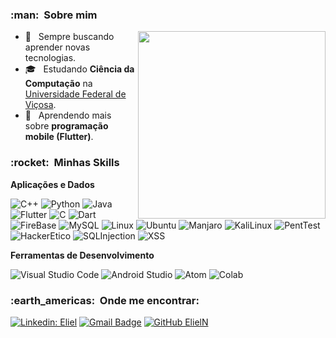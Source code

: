 <h3> :man: &nbsp;Sobre mim </h3>

<img align="right" width="300" src="https://i2.wp.com/allhtaccess.info/wp-content/uploads/2018/03/programming.gif?fit=1281%2C716&ssl=1" />

- 🤔 &nbsp; Sempre buscando aprender novas tecnologias.
- 🎓 &nbsp; Estudando **Ciência da Computação** na <a href="https://www.ufv.br/">Universidade Federal de Viçosa</a>.
- 🌱 &nbsp; Aprendendo mais sobre **programação mobile (Flutter)**.

<h3> :rocket: &nbsp;Minhas Skills </h3>

**Aplicações e Dados**

  ![C++](https://img.shields.io/badge/C%2B%2B-00599C?style=for-the-badge&logo=c%2B%2B&logoColor=white)
  ![Python](https://img.shields.io/badge/Python-FFFF00?style=for-the-badge&logo=python&logoColor=blue)
  ![Java](https://img.shields.io/badge/Java-ED8B00?style=for-the-badge&logo=java&logoColor=white)
  ![Flutter](https://img.shields.io/badge/Flutter-02569B?style=for-the-badge&logo=flutter&logoColor=white)
  ![C](https://img.shields.io/badge/C-00599C?style=for-the-badge&logo=c&logoColor=white)
  ![Dart](https://img.shields.io/badge/Dart-0175C2?style=for-the-badge&logo=dart&logoColor=white)
  ![FireBase](https://img.shields.io/badge/firebase-ffca28?style=for-the-badge&logo=firebase&logoColor=black)
  ![MySQL](https://img.shields.io/badge/MySQL-00000F?style=for-the-badge&logo=mysql&logoColor=white)
  ![Linux](https://img.shields.io/badge/Linux-FCC624?style=for-the-badge&logo=linux&logoColor=black)
  ![Ubuntu](https://img.shields.io/badge/Ubuntu-E95420?style=for-the-badge&logo=ubuntu&logoColor=white)
  ![Manjaro](https://img.shields.io/badge/manjaro-35BF5C?style=for-the-badge&logo=manjaro&logoColor=white)
  ![KaliLinux](https://img.shields.io/badge/Kali_Linux-557C94?style=for-the-badge&logo=kali-linux&logoColor=white)
  ![PentTest](https://img.shields.io/badge/PenTest-000000?style=for-the-badge&logo=pentest&logoColor=black)
  ![HackerEtico](https://img.shields.io/badge/Hacker_Ético-696969?style=for-the-badge)
  ![SQLInjection](https://img.shields.io/badge/SQL_Injection-000000?style=for-the-badge)
  ![XSS](https://img.shields.io/badge/XSS-000000?style=for-the-badge)
  

**Ferramentas de Desenvolvimento**

  ![Visual Studio Code](https://img.shields.io/badge/Visual_Studio_Code-0078D4?style=for-the-badge&logo=visual%20studio%20code&logoColor=white)
  ![Android Studio](https://img.shields.io/badge/Android_Studio-3DDC84?style=for-the-badge&logo=android-studio&logoColor=white)
  ![Atom](https://img.shields.io/badge/Atom-66595C?style=for-the-badge&logo=Atom&logoColor=white)
  ![Colab](https://img.shields.io/badge/Colab-F9AB00?style=for-the-badge&logo=googlecolab&color=525252)

<h3> :earth_americas: &nbsp;Onde me encontrar: </h3> 

[![Linkedin: Eliel](https://img.shields.io/badge/-Eliel-blue?style=flat-square&logo=Linkedin&logoColor=white&link=www.linkedin.com/in/eliel-souza-6b5919190)](www.linkedin.com/in/eliel-souza-6b5919190)
[![Gmail Badge](https://img.shields.io/badge/-elielnnsouza@gmail.com-FF0000?style=flat-square&logo=Gmail&logoColor=white&link=mailto:elielnnsouza@gmail.com)](mailto:elielnnsouza@gmail.com)
[![GitHub ElielN]( https://img.shields.io/github/followers/ElielN?label=follow&style=social)](https://github.com/ElielN)
